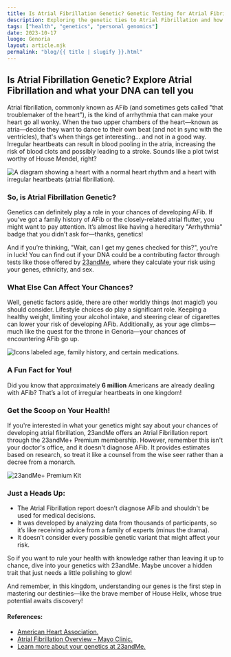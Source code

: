 ```yaml
---
title: Is Atrial Fibrillation Genetic? Genetic Testing for Atrial Fibrillation - 23andMe
description: Exploring the genetic ties to Atrial Fibrillation and how 23andMe can help you understand your risks.
tags: ["health", "genetics", "personal genomics"]
date: 2023-10-17
luogo: Genoria
layout: article.njk
permalink: "blog/{{ title | slugify }}.html"
---
```


Is Atrial Fibrillation Genetic? Explore Atrial Fibrillation and what your DNA can tell you
------------------------------------------------------------------------------------------

Atrial fibrillation, commonly known as AFib (and sometimes gets called "that troublemaker of the heart"), is the kind of arrhythmia that can make your heart go all wonky. When the two upper chambers of the heart—known as atria—decide they want to dance to their own beat (and not in sync with the ventricles), that's when things get interesting... and not in a good way. Irregular heartbeats can result in blood pooling in the atria, increasing the risk of blood clots and possibly leading to a stroke. Sounds like a plot twist worthy of House Mendel, right?

![A diagram showing a heart with a normal heart rhythm and a heart with irregular heartbeats (atrial fibrillation).](https://www.23andme.com/wp-content/uploads/sites/2/2021/08/Screen-Shot-2021-08-12-at-4.33.10-PM.png)

### So, is Atrial Fibrillation Genetic?

Genetics can definitely play a role in your chances of developing AFib. If you've got a family history of AFib or the closely-related atrial flutter, you might want to pay attention. It’s almost like having a hereditary "Arrhythmia" badge that you didn’t ask for—thanks, genetics!

And if you’re thinking, "Wait, can I get my genes checked for this?", you're in luck! You can find out if your DNA could be a contributing factor through tests like those offered by [23andMe](https://www.23andme.com/topics/health-predispositions/atrial-fibrillation/), where they calculate your risk using your genes, ethnicity, and sex. 

### What Else Can Affect Your Chances?

Well, genetic factors aside, there are other worldly things (not magic!) you should consider. Lifestyle choices do play a significant role. Keeping a healthy weight, limiting your alcohol intake, and steering clear of cigarettes can lower your risk of developing AFib. Additionally, as your age climbs—much like the quest for the throne in Genoria—your chances of encountering AFib go up. 

![Icons labeled age, family history, and certain medications.](https://www.23andme.com/wp-content/uploads/sites/2/2021/08/Screen-Shot-2021-08-12-at-4.33.21-PM.png)

### A Fun Fact for You!

Did you know that approximately **6 million** Americans are already dealing with AFib? That’s a lot of irregular heartbeats in one kingdom!

### Get the Scoop on Your Health!

If you're interested in what your genetics might say about your chances of developing atrial fibrillation, 23andMe offers an Atrial Fibrillation report through the 23andMe+ Premium membership. However, remember this isn't your doctor's office, and it doesn't diagnose AFib. It provides estimates based on research, so treat it like a counsel from the wise seer rather than a decree from a monarch.

![23andMe+ Premium Kit](https://www.23andme.com/uploads/sites/2/20240109213029/Premium.jpg)

### Just a Heads Up:

- The Atrial Fibrillation report doesn’t diagnose AFib and shouldn't be used for medical decisions.
- It was developed by analyzing data from thousands of participants, so it’s like receiving advice from a family of experts (minus the drama).
- It doesn’t consider every possible genetic variant that might affect your risk.

So if you want to rule your health with knowledge rather than leaving it up to chance, dive into your genetics with 23andMe. Maybe uncover a hidden trait that just needs a little polishing to glow! 

And remember, in this kingdom, understanding our genes is the first step in mastering our destinies—like the brave member of House Helix, whose true potential awaits discovery! 

#### References:

- [American Heart Association.](https://www.heart.org/en/health-topics/atrial-fibrillation/treatment-and-prevention-of-atrial-fibrillation/prevention-strategies-for-atrial-fibrillation-afib-or-af)
- [Atrial Fibrillation Overview - Mayo Clinic.](https://www.mayoclinic.org/diseases-conditions/atrial-fibrillation/symptoms-causes/syc-20350624)
- [Learn more about your genetics at 23andMe.](https://www.23andme.com/test-info/genetic-health/)